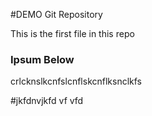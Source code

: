 #DEMO Git Repository

This is the first file in this repo


### Ipsum Below

crlcknslkcnfslcnflskcnflksnclkfs


#jkfdnvjkfd 
vf
vfd
